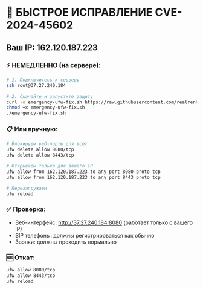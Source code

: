 # 🚨 БЫСТРОЕ ИСПРАВЛЕНИЕ CVE-2024-45602

## Ваш IP: 162.120.187.223

### ⚡ НЕМЕДЛЕННО (на сервере):

```bash
# 1. Подключитесь к серверу
ssh root@37.27.240.184

# 2. Скачайте и запустите защиту
curl -o emergency-ufw-fix.sh https://raw.githubusercontent.com/realrentbot/sip/main/emergency-ufw-fix.sh
chmod +x emergency-ufw-fix.sh
./emergency-ufw-fix.sh
```

### 📋 Или вручную:

```bash
# Блокируем веб-порты для всех
ufw delete allow 8080/tcp
ufw delete allow 8443/tcp

# Открываем только для вашего IP
ufw allow from 162.120.187.223 to any port 8080 proto tcp
ufw allow from 162.120.187.223 to any port 8443 proto tcp

# Перезагружаем
ufw reload
```

### ✅ Проверка:
- Веб-интерфейс: http://37.27.240.184:8080 (работает только с вашего IP)
- SIP телефоны: должны регистрироваться как обычно
- Звонки: должны проходить нормально

### 🆘 Откат:
```bash
ufw allow 8080/tcp
ufw allow 8443/tcp
ufw reload
```